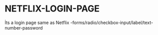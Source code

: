 # NETFLIX-LOGIN-PAGE
İts a login page same as Netflix -forms/radio/checkbox-input/label/text-number-password

